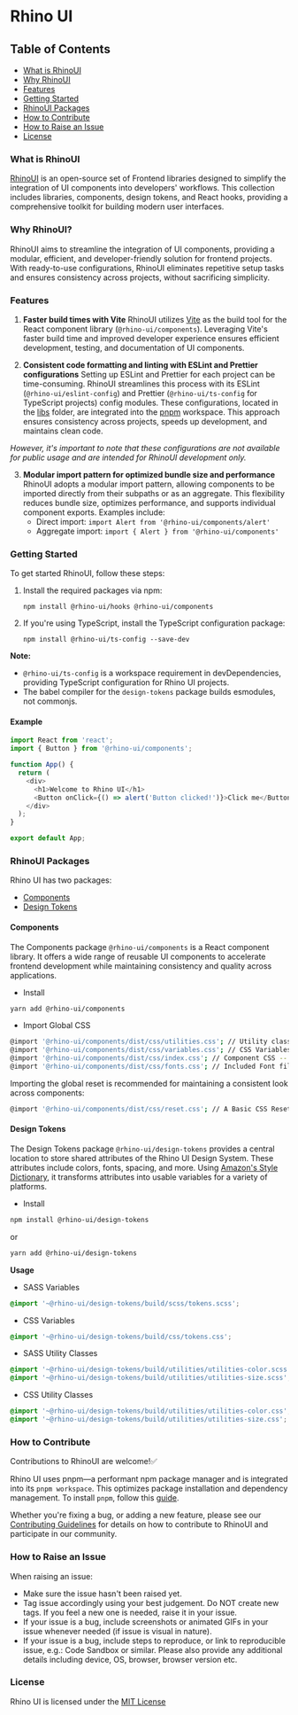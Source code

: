 # Rhino UI

## Table of Contents
- [What is RhinoUI](#what-is-rhinoui)
- [Why RhinoUI](#why-rhinoui)
- [Features](#features)
- [Getting Started](#getting-started)
- [RhinoUI Packages](#rhinoui-packages)
- [How to Contribute](#how-to-contribute)
- [How to Raise an Issue](#how-to-raise-an-issue)
- [License](#license)

### What is RhinoUI
[RhinoUI](https://github.com/rhinolabs/rhino-ui) is an open-source set of Frontend libraries designed to simplify the integration of UI components into developers' workflows. This collection includes libraries, components, design tokens, and React hooks, providing a comprehensive toolkit for building modern user interfaces.

### Why RhinoUI?
RhinoUI aims to streamline the integration of UI components, providing a modular, efficient, and developer-friendly solution for frontend projects. With ready-to-use configurations, RhinoUI eliminates repetitive setup tasks and ensures consistency across projects, without sacrificing simplicity.

### Features
1. **Faster build times with Vite**
RhinoUI utilizes [Vite](https://vitejs.dev/) as the build tool for the React component library (`@rhino-ui/components`). Leveraging Vite's faster build time and improved developer experience ensures efficient development, testing, and documentation of UI components.

2.  **Consistent code formatting and linting with ESLint and Prettier configurations**
Setting up ESLint and Prettier for each project can be time-consuming. RhinoUI streamlines this process with its ESLint (`@rhino-ui/eslint-config`) and Prettier (`@rhino-ui/ts-config` for TypeScript projects) config modules. These configurations, located in the [libs](https://github.com/rhinolabs/rhino-ui/tree/main/libs) folder, are integrated into the [pnpm](https://github.com/rhinolabs/rhino-ui/blob/main/pnpm-workspace.yaml) workspace. This approach ensures consistency across projects, speeds up development, and maintains clean code.

 _However, it's important to note that these configurations are not available for public usage and are intended for RhinoUI development only._

3. **Modular import pattern for optimized bundle size and performance**
RhinoUI adopts a modular import pattern, allowing components to be imported directly from their subpaths or as an aggregate. This flexibility reduces bundle size, optimizes performance, and supports individual component exports. Examples include:
   - Direct import: `import Alert from '@rhino-ui/components/alert'`
   - Aggregate import: `import { Alert } from '@rhino-ui/components'`

### Getting Started

To get started RhinoUI, follow these steps:

1. Install the required packages via npm:
   ```
   npm install @rhino-ui/hooks @rhino-ui/components
   ```

2. If you're using TypeScript, install the TypeScript configuration package:
   ```
   npm install @rhino-ui/ts-config --save-dev
   ```

**Note:** 
- `@rhino-ui/ts-config` is a workspace requirement in devDependencies, providing TypeScript configuration for Rhino UI projects.
- The babel compiler for the `design-tokens` package builds esmodules, not commonjs.

#### Example

```js
import React from 'react';
import { Button } from '@rhino-ui/components';

function App() {
  return (
    <div>
      <h1>Welcome to Rhino UI</h1>
      <Button onClick={() => alert('Button clicked!')}>Click me</Button>
    </div>
  );
}

export default App;
```

###  RhinoUI Packages
Rhino UI has two packages:

- [Components](https://github.com/rhinolabs/rhino-ui/tree/main/packages/components)
- [Design Tokens](https://github.com/rhinolabs/rhino-ui/tree/main/packages/design-tokens)

#### Components
The Components package `@rhino-ui/components` is a React component library. It offers a wide range of reusable UI components to accelerate frontend development while maintaining consistency and quality across applications.

- Install
```bash
yarn add @rhino-ui/components
```

- Import Global CSS
```bash
@import '@rhino-ui/components/dist/css/utilities.css'; // Utility classes -- REQUIRED
@import '@rhino-ui/components/dist/css/variables.css'; // CSS Variables -- REQUIRED
@import '@rhino-ui/components/dist/css/index.css'; // Component CSS -- REQUIRED
@import '@rhino-ui/components/dist/css/fonts.css'; // Included Font files -- OPTIONAL BUT ENCOURAGED
```
Importing the global reset is recommended for maintaining a consistent look across components:
```bash
@import '@rhino-ui/components/dist/css/reset.css'; // A Basic CSS Reset -- OPTIONAL BUT ENCOURAGED
```

#### Design Tokens
The Design Tokens package `@rhino-ui/design-tokens` provides a central location to store shared attributes of the Rhino UI Design System. These attributes include colors, fonts, spacing, and more. Using [Amazon's Style Dictionary](https://amzn.github.io/style-dictionary/), it transforms attributes into usable variables for a variety of platforms.

- Install
```bash
npm install @rhino-ui/design-tokens
```

or

```bash
yarn add @rhino-ui/design-tokens

```

**Usage**

- SASS Variables
```scss
@import '~@rhino-ui/design-tokens/build/scss/tokens.scss';
```

- CSS Variables
```css
@import '~@rhino-ui/design-tokens/build/css/tokens.css';
```

- SASS Utility Classes
```scss
@import '~@rhino-ui/design-tokens/build/utilities/utilities-color.scss';
@import '~@rhino-ui/design-tokens/build/utilities/utilities-size.scss';
```

- CSS Utility Classes
```css
@import '~@rhino-ui/design-tokens/build/utilities/utilities-color.css';
@import '~@rhino-ui/design-tokens/build/utilities/utilities-size.css';
```

### How to Contribute
Contributions to RhinoUI are welcome!✅

Rhino UI uses pnpm—a performant npm package manager and is integrated into its `pnpm workspace`. This optimizes package installation and dependency management. 
To install `pnpm`, follow this [guide](https://pnpm.io/installation).

Whether you're fixing a bug, or adding a new feature, please see our [Contributing Guidelines](https://github.com/rhinolabs/rhino-ui/blob/6b5f99bbf4a61c9f1b748722501890a60af1f604/CODE_OF_CONDUCT.md) for details on how to contribute to RhinoUI and participate in our community.

### How to Raise an Issue
When raising an issue:

- Make sure the issue hasn't been raised yet.
- Tag issue accordingly using your best judgement. Do NOT create new tags. If you feel a new one is needed, raise it in your issue.
- If your issue is a bug, include screenshots or animated GIFs in your issue whenever needed (if issue is visual in nature).
- If your issue is a bug, include steps to reproduce, or link to reproducible issue, e.g.: Code Sandbox or similar. Please also provide any additional details including device, OS, browser, browser version etc.

### License
Rhino UI is licensed under the [MIT License](https://github.com/rhinolabs/rhino-ui/blob/main/LICENSE)